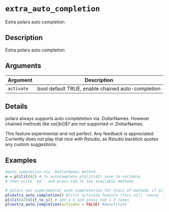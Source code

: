 # `extra_auto_completion`

Extra polars auto completion


## Description

Extra polars auto completion


## Arguments

Argument      |Description
------------- |----------------
`activate`     |     bool default TRUE, enable chained auto-completion


## Details

polars always supports auto completetion via .DollarNames.
 However chained methods like x$a()$b()$? are not supported vi .DollarNames.
 
 This feature experimental and not perfect. Any feedback is appreciated.
 Currently does not play that nice with Rstudio, as Rstudio backtick quotes any custom
 suggestions.


## Examples

```r
#auto completion via .DollarNames method
e = pl$lit(42) # to autocomplete pl$lit(42) save to variable
# then write `e$`  and press tab to see available methods

# polars has experimental auto completetion for chain of methods if all on the same line
pl$extra_auto_completion() #first activate feature (this will 'annoy' the Rstudio auto-completer)
pl$lit(42)$lit_to_s() # add a $ and press tab 1-3 times
pl$extra_auto_completion(activate = FALSE) #deactivate
```


